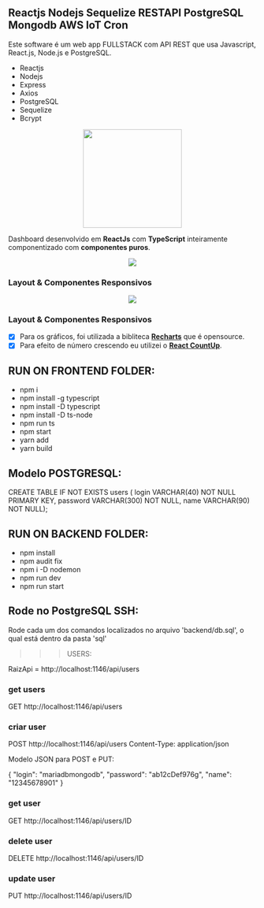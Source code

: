 ## Reactjs Nodejs Sequelize RESTAPI PostgreSQL Mongodb AWS IoT Cron

Este software é um web app FULLSTACK com API REST que usa Javascript, React.js, Node.js e PostgreSQL.

- Reactjs
- Nodejs
- Express
- Axios
- PostgreSQL
- Sequelize
- Bcrypt

<div align="center" >
  <img src="./docs/assets/logo.png" width="200">
</div>


Dashboard desenvolvido em **ReactJs** com **TypeScript** inteiramente componentizado com **componentes puros**.

<div align="center" >
  <img src="./docs/assets/minhacarteirapreview.gif">
</div>

### Layout & Componentes Responsivos

<div align="center" >
  <img src="./docs/assets/resposiveview.png">
</div>

### Layout & Componentes Responsivos

- [x] Para os gráficos, foi utilizada a bibliteca [**Recharts**](http://recharts.org/en-US) que é opensource.
- [x] Para efeito de número crescendo eu utilizei o [**React CountUp**](https://www.npmjs.com/package/react-countup).

## RUN ON FRONTEND FOLDER:

- npm i
- npm install -g typescript
- npm install -D typescript
- npm install -D ts-node
- npm run ts
- npm start
- yarn add
- yarn build

## Modelo POSTGRESQL:

CREATE TABLE IF NOT EXISTS users (
login VARCHAR(40) NOT NULL PRIMARY KEY,
password VARCHAR(300) NOT NULL,
name VARCHAR(90) NOT NULL);

## RUN ON BACKEND FOLDER:

- npm install
- npm audit fix
- npm i -D nodemon
- npm run dev
- npm run start

## Rode no PostgreSQL SSH:
Rode cada um dos comandos localizados no arquivo 'backend/db.sql', o qual está dentro da pasta 'sql'

>>>USERS:

RaizApi = http://localhost:1146/api/users

### get users
GET http://localhost:1146/api/users

### criar user
POST http://localhost:1146/api/users
Content-Type: application/json

Modelo JSON para POST e PUT:

{
    "login": "mariadbmongodb",
    "password": "ab12cDef976g",
    "name": "12345678901"
}

### get user
GET http://localhost:1146/api/users/ID

### delete user
DELETE http://localhost:1146/api/users/ID

### update user
PUT http://localhost:1146/api/users/ID